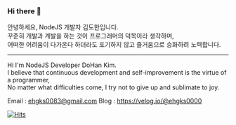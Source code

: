 ### Hi there 👋

안녕하세요, NodeJS 개발자 김도한입니다.    
꾸준히 개발과 계발을 하는 것이 프로그래머의 덕목이라 생각하며,    
어떠한 어려움이 다가온다 하더라도 포기하지 않고 즐거움으로 승화하려 노력합니다.


--------
Hi I'm NodeJS Developer DoHan Kim.    
I believe that continuous development and self-improvement is the virtue of a programmer,    
No matter what difficulties come, I try not to give up and sublimate to joy.    

Email : ehgks0083@gmail.com
Blog : https://velog.io/@ehgks0000


[![Hits](https://hits.seeyoufarm.com/api/count/incr/badge.svg?url=https%3A%2F%2Fgithub.com%2Fzzsza)](https://hits.seeyoufarm.com) 
